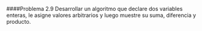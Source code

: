 ####Problema 2.9
Desarrollar un algoritmo que declare dos variables enteras, le asigne valores arbitrarios y luego muestre su suma, diferencia y producto.